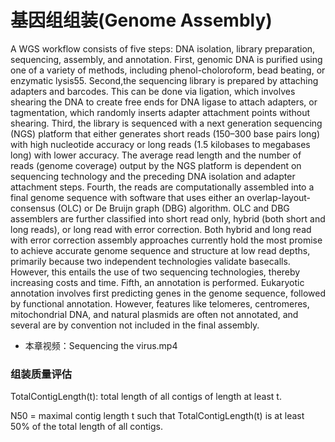 # 基因组组装(Genome Assembly)

A WGS workflow consists of five steps: DNA isolation, library preparation, sequencing, assembly, and annotation.
First, genomic DNA is purified using one of a variety of methods, including phenol-choloroform, bead beating, or enzymatic lysis55. Second,the sequencing library is prepared by attaching adapters and barcodes. This can be done via ligation, which involves shearing the DNA to create free ends for DNA ligase to attach adapters, or tagmentation, which randomly inserts adapter attachment points without shearing. 
Third, the library is sequenced with a next generation sequencing (NGS) platform that either generates short reads (150–300 base pairs long) with high nucleotide accuracy or long reads (1.5 kilobases to megabases long) with lower accuracy. The average read length and the number of reads (genome coverage) output by the NGS platform is dependent on sequencing technology and the preceding DNA isolation and adapter attachment steps. 
Fourth, the reads are computationally assembled into a final genome sequence with software that uses either an overlap-layout-consensus (OLC) or De Bruijn graph (DBG) algorithm. OLC and DBG assemblers are further classified into short read only, hybrid (both short and long reads), or long read with error correction. Both hybrid and long read with error correction assembly approaches currently hold the most promise to achieve accurate genome sequence and structure at low read depths, primarily because two independent technologies validate basecalls. However, this entails the use of two sequencing technologies, thereby increasing costs and time. 
Fifth, an annotation is performed. Eukaryotic annotation involves first predicting genes in the genome sequence, followed by functional
annotation. However, features like telomeres, centromeres, mitochondrial DNA, and natural plasmids are often not annotated, and several are by convention not included in the final assembly.


* 本章视频：Sequencing the virus.mp4

### 组装质量评估
TotalContigLength(t): total length of all contigs of length at least t.

N50 = maximal contig length t such that TotalContigLength(t) is at least 50% of the total length of all contigs.


